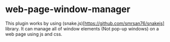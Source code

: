 # web-page-window-manager
This plugin works by using (snake.js)[https://github.com/smrsan76/snakejs] library. It can manage all of window elements (Not pop-up windows) on a web page using js and css.
